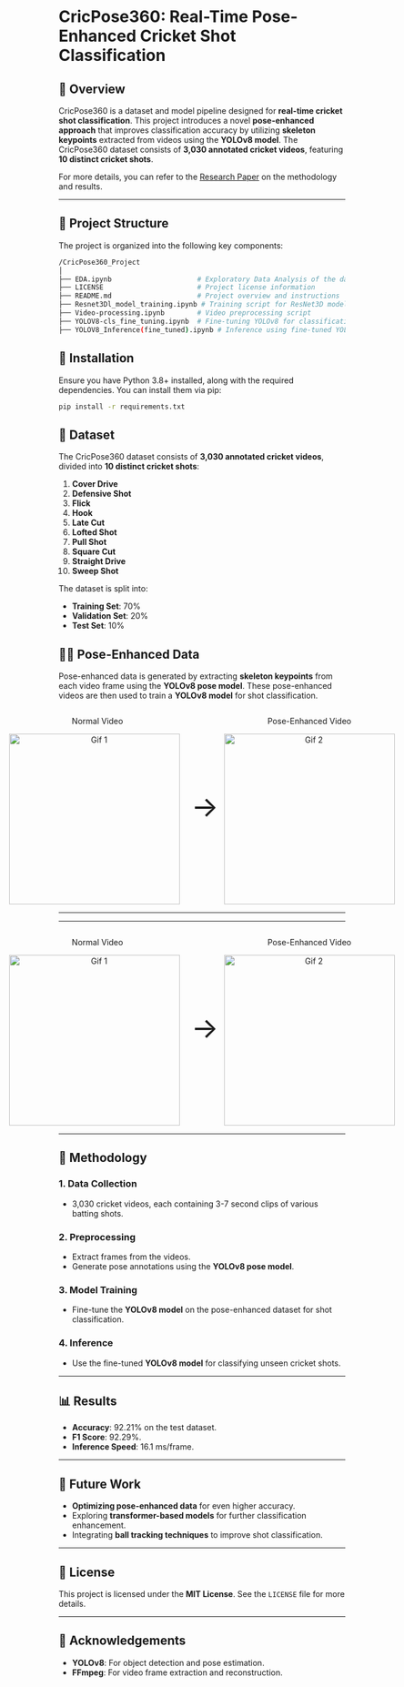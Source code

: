 # CricPose360: Real-Time Pose-Enhanced Cricket Shot Classification

## 🌟 **Overview**

CricPose360 is a dataset and model pipeline designed for **real-time cricket shot classification**. This project introduces a novel **pose-enhanced approach** that improves classification accuracy by utilizing **skeleton keypoints** extracted from videos using the **YOLOv8 model**. The CricPose360 dataset consists of **3,030 annotated cricket videos**, featuring **10 distinct cricket shots**.


For more details, you can refer to the [Research Paper](https://drive.google.com/file/d/1Qs0xUE2MuLBq27IvWL7I4Lf8cGnkUb_6/view) on the methodology and results.


---

## 📂 **Project Structure**

The project is organized into the following key components:

```bash
/CricPose360_Project
│
├── EDA.ipynb                     # Exploratory Data Analysis of the dataset
├── LICENSE                       # Project license information
├── README.md                     # Project overview and instructions
├── Resnet3Dl_model_training.ipynb # Training script for ResNet3D model
├── Video-processing.ipynb        # Video preprocessing script
├── YOLOV8-cls_fine_tuning.ipynb  # Fine-tuning YOLOv8 for classification
├── YOLOV8_Inference(fine_tuned).ipynb # Inference using fine-tuned YOLOv8 model
```

## 🚀 Installation

Ensure you have Python 3.8+ installed, along with the required dependencies. You can install them via pip:

```bash
pip install -r requirements.txt
``` 

## 🎥 **Dataset**

The CricPose360 dataset consists of **3,030 annotated cricket videos**, divided into **10 distinct cricket shots**:

1. **Cover Drive**
2. **Defensive Shot**
3. **Flick**
4. **Hook**
5. **Late Cut**
6. **Lofted Shot**
7. **Pull Shot**
8. **Square Cut**
9. **Straight Drive**
10. **Sweep Shot**

The dataset is split into:
- **Training Set**: 70%
- **Validation Set**: 20%
- **Test Set**: 10%


## 🏃‍♂️ **Pose-Enhanced Data**

Pose-enhanced data is generated by extracting **skeleton keypoints** from each video frame using the **YOLOv8 pose model**. These pose-enhanced videos are then used to train a **YOLOv8 model** for shot classification.

<div style="display: flex; align-items: center; justify-content: center;">
  <div style="text-align: center;">
    <p>Normal Video</p>
    <img src="./images/flick_0015_norm.gif" alt="Gif 1" width="300" style="margin-right: 10px;">
  </div>
  <span style="font-size: 50px; margin-left: 10px; margin-right: 10px;">→</span>
  <div style="text-align: center;">
    <p>Pose-Enhanced Video</p>
    <img src="./images/flick_0015_pose.gif" alt="Gif 2" width="300">
  </div>
</div>


-----
-----

<div style="display: flex; align-items: center; justify-content: center;">
  <div style="text-align: center;">
    <p>Normal Video</p>
    <img src="./images/sweep_0002_norm.gif" alt="Gif 1" width="300" style="margin-right: 10px;">
  </div>
  <span style="font-size: 50px; margin-left: 10px; margin-right: 10px;">→</span>
  <div style="text-align: center;">
    <p>Pose-Enhanced Video</p>
    <img src="./images/sweep_0002_pose.gif" alt="Gif 2" width="300">
  </div>
</div>

---

## 🔬 **Methodology**

### **1. Data Collection**
- 3,030 cricket videos, each containing 3-7 second clips of various batting shots.

### **2. Preprocessing**
- Extract frames from the videos.
- Generate pose annotations using the **YOLOv8 pose model**.

### **3. Model Training**
- Fine-tune the **YOLOv8 model** on the pose-enhanced dataset for shot classification.

### **4. Inference**
- Use the fine-tuned **YOLOv8 model** for classifying unseen cricket shots.

---

## 📊 **Results**

- **Accuracy**: 92.21% on the test dataset.
- **F1 Score**: 92.29%.
- **Inference Speed**: 16.1 ms/frame.

---

## 🚀 **Future Work**

- **Optimizing pose-enhanced data** for even higher accuracy.
- Exploring **transformer-based models** for further classification enhancement.
- Integrating **ball tracking techniques** to improve shot classification.

---

## 📝 **License**

This project is licensed under the **MIT License**. See the `LICENSE` file for more details.

---

## 🙏 **Acknowledgements**

- **YOLOv8**: For object detection and pose estimation.
- **FFmpeg**: For video frame extraction and reconstruction.
